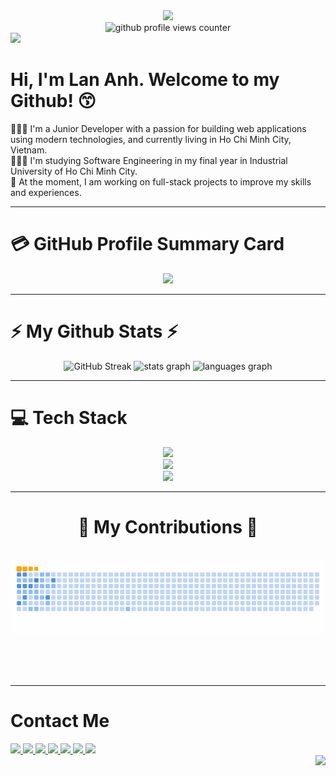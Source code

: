 <!--
**dhlananhh/dhlananhh** is a ✨ _special_ ✨ repository because its `README.md` (this file) appears on your GitHub profile.

Here are some ideas to get you started:

- 🔭 I’m currently working on ...
- 🌱 I’m currently learning ...
- 👯 I’m looking to collaborate on ...
- 🤔 I’m looking for help with ...
- 💬 Ask me about ...
- 📫 How to reach me: ...
- 😄 Pronouns: ...
- ⚡ Fun fact: ...
-->


<!-- Header Banner -->
<div align="center">
  <img src="https://media.giphy.com/media/M9gbBd9nbDrOTu1Mqx/giphy.gif" width="100"/>
</div>

<div align="center">
  <img src="https://komarev.com/ghpvc/?username=dhlananh&style=for-the-badge&color=blue&abbreviated=true&base=3000" alt="github profile views counter">
</div>

<!-- Introduction -->
<div align="left">
  <img src="https://media.giphy.com/media/hvRJCLFzcasrR4ia7z/giphy.gif" width="30px"/>
  <h1> Hi, I'm Lan Anh. Welcome to my Github! 😙</h1>
  🧏🏻‍♀️ I'm a Junior Developer with a passion for building web applications using modern technologies, and currently living in Ho Chi Minh City, Vietnam. <br/>
  👩🏻‍💻 I'm studying Software Engineering in my final year in Industrial University of Ho Chi Minh City. <br/>
  💭 At the moment, I am working on full-stack projects to improve my skills and experiences.
</div>

---

# 💳 GitHub Profile Summary Card
<div align="center">
  <img src="https://github-profile-summary-cards.vercel.app/api/cards/profile-details?username=dhlananhh&theme=dracula"/>
</div>

---

# ⚡ My Github Stats ⚡
<!-- ![Lan Anh's GitHub stats](https://github-readme-stats.vercel.app/api?username=dhlananhh&theme=dracula&hide_border=false&include_all_commits=true&count_private=true)<br/> -->

<div align="center">
  <img src="https://streak-stats.demolab.com?user=dhlananhh&count_private=true&theme=dracula&date_format=M%20j%5B%2C%20Y%5D&mode=weekly" alt="GitHub Streak" height="150" alt="streak stats" />
  <img src="https://github-readme-stats.vercel.app/api?username=dhlananhh&hide_title=false&hide_rank=false&show_icons=true&include_all_commits=true&count_private=true&disable_animations=false&theme=dracula&locale=en&hide_border=false" height="150" alt="stats graph"  />
  <img src="https://github-readme-stats.vercel.app/api/top-langs?username=dhlananhh&locale=en&hide_title=false&layout=compact&card_width=320&langs_count=5&theme=dracula&hide_border=false" height="150" alt="languages graph"  />
</div>

---

# 💻 Tech Stack
<div align="center">
  <img src="https://skillicons.dev/icons?i=python,java,html,css,bootstrap,tailwind,mui,javascript,c,react,nextjs" />
  <br>
  <img src="https://skillicons.dev/icons?i=mongodb,mysql,postgres,sqlite" />
  <br>
  <img src="https://skillicons.dev/icons?i=vscode,eclipse,git,github,stackoverflow,figma,discord,idea,pycharm,powershell,notion,sublime" />
  <br>
</div>

---

<div align="center">
  <h1>🐍 My Contributions 🐍</h1>
  <br>
  <img alt="snake eating my contributions" src="https://raw.githubusercontent.com/salesp07/salesp07/output/github-contribution-grid-snake.gif" />
  
  <br/><br/><br/>
</div>

---

# Contact Me
<div align="left">
  <!-- Gmail -->
  <a href="mailto:dhlananh2309@gmail.com" target="_blank">
    <img src="https://img.shields.io/badge/Gmail-333333?style=for-the-badge&logo=gmail&logoColor=red" />
  </a>
  <!-- LinkedIn -->
  <a href="https://www.linkedin.com/in/dhlananh/" target="_blank">
    <img src="https://img.shields.io/badge/LinkedIn-0077B5?style=for-the-badge&logo=linkedin&logoColor=white" target="_blank" />
  </a>
  <!-- Portfolio -->
  <a href="https://dhlananhh.github.io/" target="_blank">
     <img src="https://img.shields.io/badge/Portfolio-FF5722?style=for-the-badge&logo=todoist&logoColor=white" target="_blank" /> <!-- sqlite, safari, google-chrome are other good icon options -->
  </a>
  <!-- Github -->
  <a href="https://github.com/dhlananhh" target="_blank">
    <img src="https://img.shields.io/badge/GitHub-100000?style=for-the-badge&logo=github&logoColor=white" />
  </a>
  <a href="https://www.facebook.com/dhlananhh" target="_blank">
    <img src="https://img.shields.io/badge/Facebook-1877F2?style=for-the-badge&logo=facebook&logoColor=white" />
  </a>
  <a href="https://www.instagram.com/dhlananh" target="_blank">
    <img src="https://img.shields.io/badge/Instagram-E4405F?style=for-the-badge&logo=instagram&logoColor=white" />
  </a>
  <a href="https://zalo.me/0906809981" target="_blank">
    <img src="https://img.shields.io/badge/Zalo-0068FF?style=for-the-badge&logo=zalo&logoColor=white" />
  </a>
</div>

<img align="right" height="150" src="https://i.imgflip.com/65efzo.gif"  />
